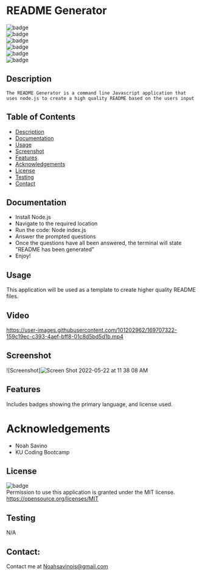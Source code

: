 # README Generator
   ![badge](https://img.shields.io/github/languages/top/LilCalc/README-generator-)
   <br> 
   ![badge](https://img.shields.io/github/languages/count/LilCalc/ReadME-generator-)
   <br>
   ![badge](https://img.shields.io/github/issues/LilCalc/ReadME-generator-)
   <br>
   ![badge](https://img.shields.io/github/issues-closed/LilCalc/ReadME-generator-)
   <br>
   ![badge](https://img.shields.io/github/last-commit/LilCalc/ReadME-generator-)
   <br>
   ![badge](https://img.shields.io/badge/license-MIT-important)
   
   ## Description
   
    The README Generator is a command line Javascript application that uses node.js to create a high quality README based on the users input

   ## Table of Contents
   - [Description](#description)
   - [Documentation](#documentation)
   - [Usage](#usage)
   - [Screenshot](#screenshot)
   - [Features](#features)
   - [Acknowledgements](#acknowledgements)
   - [License](#license)
   - [Testing](#testing)
   - [Contact](#contact)

   ## Documentation
   - Install Node.js
   - Navigate to the required location
   - Run the code: Node index.js
   - Answer the prompted questions
   - Once the questions have all been answered, the terminal will state "README has been generated"
   - Enjoy!
  
   ## Usage
   This application will be used as a template to create higher quality README files.
   ## Video
   

https://user-images.githubusercontent.com/101202962/169707322-159c19ec-c393-4aef-bff8-01c8d5bd5d1b.mp4


   ## Screenshot
   ![Screenshot]![Screen Shot 2022-05-22 at 11 38 08 AM](https://user-images.githubusercontent.com/101202962/169706092-e0c3f68c-f71f-480d-b3fa-96e03404bf26.png)

   ## Features
   Includes badges showing the primary language, and license used.
   
   # Acknowledgements
   - Noah Savino
   - KU Coding Bootcamp
     
   ## License
   ![badge](https://img.shields.io/badge/license-MIT-important)
   <br>
   Permission to use this application is granted under the MIT license. <https://opensource.org/licenses/MIT>
   ## Testing
   N/A

   ## Contact:
   Contact me at <a href="malito:Noahsavinois@gmail.com">Noahsavinois@gmail.com</a>
